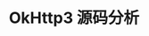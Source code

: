 ---
layout: post
title: "OkHttp3 源码分析"
target: _blank 
link: "https://github.com/avenwu/okhttp-in-action"
summary: "针对知名网络库OkHttp3的源码分析系列文章"
---